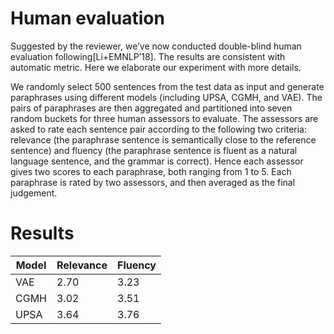 # Human evaluation 
Suggested by the reviewer, we’ve now conducted double-blind human evaluation following[Li+EMNLP’18]. The results are consistent with automatic metric. Here we elaborate our experiment with more details.

We randomly select 500 sentences from the test data as input and generate paraphrases using different models (including UPSA, CGMH, and VAE). The pairs of paraphrases are then aggregated and partitioned into seven random buckets for three human assessors to evaluate. The assessors are asked to rate each sentence pair according to the following two criteria: relevance (the paraphrase sentence is semantically
close to the reference sentence) and fluency (the paraphrase sentence is fluent as a natural language sentence, and the grammar is correct). Hence each assessor gives two scores to each paraphrase, both ranging from 1 to 5. Each paraphrase is rated by two assessors, and then averaged as the final judgement.
# Results
| Model |Relevance|Fluency|  
|---|---|---|
| VAE   |  2.70   | 3.23  |  
| CGMH  |  3.02   | 3.51  |  
| UPSA  |  3.64   | 3.76  |  


